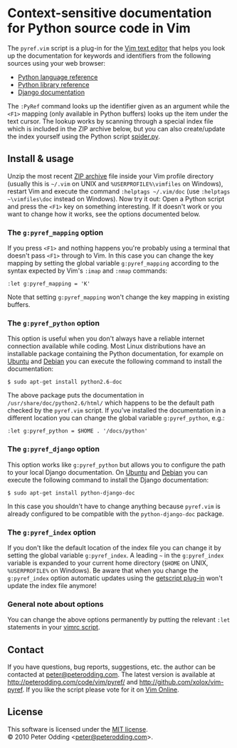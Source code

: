 # Context-sensitive documentation <br> for Python source code in Vim

The `pyref.vim` script is a plug-in for the [Vim text editor](http://www.vim.org/) that helps you look up the documentation for keywords and identifiers from the following sources using your web browser:

 * [Python language reference](http://docs.python.org/reference/)
 * [Python library reference](http://docs.python.org/library/)
 * [Django documentation](http://docs.djangoproject.com/)

The `:PyRef` command looks up the identifier given as an argument while the `<F1>` mapping (only available in Python buffers) looks up the item under the text cursor. The lookup works by scanning through a special index file which is included in the ZIP archive below, but you can also create/update the index yourself using the Python script [spider.py](http://github.com/xolox/vim-pyref/blob/master/spider.py).

## Install & usage

Unzip the most recent [ZIP archive](http://peterodding.com/code/vim/downloads/pyref) file inside your Vim profile directory (usually this is `~/.vim` on UNIX and `%USERPROFILE%\vimfiles` on Windows), restart Vim and execute the command `:helptags ~/.vim/doc` (use `:helptags ~\vimfiles\doc` instead on Windows). Now try it out: Open a Python script and press the `<F1>` key on something interesting. If it doesn't work or you want to change how it works, see the options documented below.

### The `g:pyref_mapping` option

If you press `<F1>` and nothing happens you're probably using a terminal that doesn't pass `<F1>` through to Vim. In this case you can change the key mapping by setting the global variable `g:pyref_mapping` according to the syntax expected by Vim's `:imap` and `:nmap` commands:

    :let g:pyref_mapping = 'K'

Note that setting `g:pyref_mapping` won't change the key mapping in existing buffers.

### The `g:pyref_python` option

This option is useful when you don't always have a reliable internet connection available while coding. Most Linux distributions have an installable package containing the Python documentation, for example on [Ubuntu](http://packages.ubuntu.com/python2.6-doc) and [Debian](http://packages.debian.org/python2.6-doc) you can execute the following command to install the documentation:

    $ sudo apt-get install python2.6-doc

The above package puts the documentation in `/usr/share/doc/python2.6/html/` which happens to be the default path checked by the `pyref.vim` script. If you've installed the documentation in a different location you can change the global variable `g:pyref_python`, e.g.:

    :let g:pyref_python = $HOME . '/docs/python'

### The `g:pyref_django` option

This option works like `g:pyref_python` but allows you to configure the path to your local Django documentation. On [Ubuntu](http://packages.ubuntu.com/python-django-doc) and [Debian](http://packages.debian.org/python-django-doc) you can execute the following command to install the Django documentation:

    $ sudo apt-get install python-django-doc

In this case you shouldn't have to change anything because `pyref.vim` is already configured to be compatible with the `python-django-doc` package.

### The `g:pyref_index` option

If you don't like the default location of the index file you can change it by setting the global variable `g:pyref_index`. A leading `~` in the `g:pyref_index` variable is expanded to your current home directory (`$HOME` on UNIX, `%USERPROFILE%` on Windows). Be aware that when you change the `g:pyref_index` option automatic updates using the [getscript plug-in](http://vimdoc.sourceforge.net/htmldoc/pi_getscript.html#getscript) won't update the index file anymore!

### General note about options

You can change the above options permanently by putting the relevant `:let` statements in your [vimrc script](http://vimdoc.sourceforge.net/htmldoc/starting.html#vimrc).

## Contact

If you have questions, bug reports, suggestions, etc. the author can be contacted at <peter@peterodding.com>. The latest version is available at <http://peterodding.com/code/vim/pyref/> and <http://github.com/xolox/vim-pyref>. If you like the script please vote for it on [Vim Online](http://www.vim.org/scripts/script.php?script_id=3104).

## License

This software is licensed under the [MIT license](http://en.wikipedia.org/wiki/MIT_License).  
© 2010 Peter Odding &lt;<peter@peterodding.com>&gt;.
